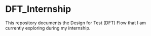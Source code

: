 # DFT_Internship

This repository documents the Design for Test (DFT) Flow that I am currently exploring during my internship.
